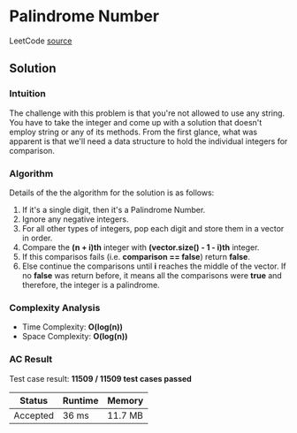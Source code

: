 # Palindrome Number

LeetCode [source](https://leetcode.com/problems/palindrome-number/)

## Solution

### Intuition

The challenge with this problem is that you're not allowed to use any string. You have to take the integer and come up with a solution that doesn't employ string or any of its methods. From the first glance, what was apparent is that we'll need a data structure to hold the individual integers for comparison.

### Algorithm

Details of the the algorithm for the solution is as follows:

1. If it's a single digit, then it's a Palindrome Number.
2. Ignore any negative integers.
3. For all other types of integers, pop each digit and store them in a vector in order.
4. Compare the **(n + i)th** integer with **(vector.size() - 1 - i)th** integer.
5. If this comparisos fails (i.e. **comparison == false**) return **false**.
6. Else continue the comparisons until **i** reaches the middle of the vector. If no **false** was return before, it means all the comparisons were **true** and therefore, the integer is a palindrome.

### Complexity Analysis

* Time Complexity: **O(log⁡(n))**
* Space Complexity: **O(log⁡(n))**

### AC Result

Test case result: **11509 / 11509 test cases passed**

| Status | Runtime | Memory |
|--------|---------|--------|
| Accepted | 36 ms | 11.7 MB |
